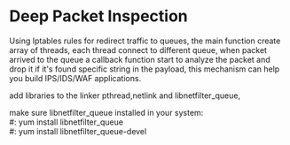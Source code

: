 # Deep Packet Inspection
Using Iptables rules for redirect traffic to queues, the main function create array of threads, each thread connect to different queue, when packet arrived to the queue a callback function start to analyze the packet and drop it if it's found specific string in the payload, this mechanism can help you build IPS/IDS/WAF applications.

add libraries to the linker
pthread,netlink and libnetfilter_queue,

make sure libnetfilter_queue installed in your system:<br />
#: yum install libnetfilter_queue<br />
#: yum install libnetfilter_queue-devel
